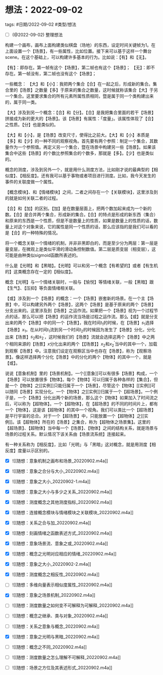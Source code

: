 # 想法：2022-09-02


tags: #日期/2022-09-02 #类型/想法 


- [ ] (@2022-09-02) 整理想法

构建一个画布，画布上面构建类似棋盘（场地）的东西，设定时间关键帧为1。在上面设置一个【场景】，有一些属性，比如位置。接下来可以基于这样一个舞台scene。在这个基础上，可以构建许多基本的行为。比如说：【有】和【无】。

【有】：即存在。第一帧有这个【场景】，第二帧也有这个【场景】；
【无】：即不存在。第一帧没有，第二帧也没有这个【场景】；

一些概念：
【大】和【小】：我把两个集合【合】在一起之后，形成新的集合。集合里的【场景】之数量【多】于原来的集合之数量，这时候就称该集合【大】于另一个集合。这里要求集合的所有元素所属性质相同，暨是属于同一个类构建出来的，属于同一类。

【大】涉及到另一个概念：【合】和【分】。【合】是我把集合里面的若干【场景】拼接成为新的更大的【场景】。该【场景】有属性：「度量」。该属性体现了【合】之性质。【分】也是类似的。

【大】和【小】，是【场景】改变尺寸，使得比之前大。【大】和【小】本质是【多】和【少】的一种不同的观察视角。首先要有两个参照：制定一个集合，其数量作为一个参照值。再定义另一个集合，暨在场景中构建另一些【场景】。如果该集合中这些【场景】的个数比参照集合的个数多，那就是【多】。【少】也是类似的。

概念的测度，涉及到另外一个，就是用什么测度方法，比如刚才说的最典型的【相似度】、【相反度】。还有我可以基于事物或者项目进行测度。比如，我今天发生的事件的关联度做一个属性。

【概念模块】、和【情绪模块】之间，二者之间存在一个【关联模块】，这里涉及到的就是如何关联二者的过程。

【合】和【加】的区别。【加】是在数量层面上，把两个数加起来成为一个新的数。【合】是合并两个集合，形成新的集合。【合】的特点是形成的新东西（集合）和原来的东西是一个性质，但是不是数量上的性质，如果是数量上的性质的话，数量上对这个对象来说，它的属性是同一个性质的话，那么应该指的是我们可以看的是【合】的一种特殊的情况。

将一个概念关联一个情绪的机制，并非非黑即白的，而是至少分为两层：第一层是量变层，在微观上是类似平滑的滑动条控制数值。第二层是质变层（相变层），这可能是由种类似sigmoid函数所表述的。

什么是【光明】和【黑暗】。【光明】可以和另一个概念【有希望的】或者【有生机的】这类概念存在一定的【相似度】。

概念【光明】与一个情绪关联时，一般与【愉悦】等情绪关联，一般【黑暗】跟【生气】、【压抑】等负面情绪相关联。

【或】涉及到一个【场景】的概念：一个【场景】嵌套新的场景。在一个主【场景】中，可以构建另外两个【场景】，这两个【场景】是基于原来的两个【场景】分支出来的。这里涉及到【场景】之运作流。如果把一个【场景】视为一个过程节点的话，那么可以把【场景】的运作流当场是过程之运作流。那么【或】就是分支出来的两个【场景】中的同一个【场景】，我在时间$t_1$的时候，在【场景】$s_1$选择【场景】$x_1$。在从时间$t_1$流到另一个时间$t_2$的时候因为发生了【场景】分化，分化出来【场景】$s_2$和$s_2^\prime$，这时候我们的【场景】流就会选择这两个【场景】中之两个相同来源的【场景】$x$分化出来的两个【【场景】】$x_2$和$x_2^\prime$当中的其中一个，加载到观察【场景】中。注意我们设定在观察区当中也存在【场景】，称为【观察场景】。像这样选择两个分化【场景】中的分化的两个【物体】的其中一个，就是【或】。

说说【意象机制】里的【场景机制】。一个[[意象]]可以有很多【场景】构成，一个【场景】可以放置很多【物体】。每个【物体】可以归属于各种各样的【集合】，但是一个【物体】之[[实例]]只能归属于一个【场景】，尽管这个【物体】[[实例]]可以随同【场景】实现分化。一个【物体】之[[实例]]归属于一个【超场景】。一个例子是，一个【场景】分化出两个新的场景，那么这个【物体】如果加入了时间流之后，可以称为【超物体】。一个【超物体】，在【超场景】的不同的时间片上，都有一个【物体】，这是该【超物体】的其中一个视角。我们可以类比一个【超场景】是平行宇宙的总合。对于一个【超场景】中，只能放置一个【超物体】之[[实例]]。该【超物体】所在的【场景】之集合，称为【超物体之场景集】。这里的【超场景】、【超物体】当中每一个【场景】、【物体】之间的结构关系，就是场景与场景的过程关系。默认情况下该关系由【场景流系统】连接起来。

有一种关系称为【相反度】，比如「光明」与「黑暗」这对概念，就是用测度【相反度】度量以示区别的。




- [x] ![[随想：意象机制之画布和场景_20220902.m4a]]

- [x] ![[随想：意象之合分与大小_20220902.m4a]]

- [x] ![[随想：意象之大小_20220902-1.m4a]]

- [x] ![[随想：意象之大小与多少之关系_20220902.m4a]]

- [x] ![[随想：测度概念之其他测度指标_20220902.m4a]]

- [x] ![[随想：连接概念模块与情绪模块之关联模块_20220902.m4a]]

- [x] ![[随想：关系之合与加_20220902.m4a]]

- [x] ![[随想：刻画情绪之函数表述方式_20220902.m4a]]

- [x] ![[随想：意象场景流、意象之或_20220902.m4a]]

- [x] ![[随想：概念之光明对应相应的情绪_20220902.m4a]]

- [x] ![[随想：意象之大小_20220902-2.m4a]]

- [x] ![[随想：测度概念之相反性_20220902.m4a]]

- [ ] ![[随想：多维向量表示相似度属性_20220902.m4a]]

- [x] ![[随想：意象之场景机制_20220902.m4a]]

- [ ] ![[随想：测度数量之如何变不可解释为可解释_20220902.m4a]]

- [ ] ![[随想：概念之继承、类与对象_20220902.m4a]]

- [ ] ![[随想：关系之意象与概念_20220902.m4a]]

- [x] ![[随想：意象之光明与黑暗_20220902.m4a]]

- [ ] ![[随想：概念之不同_20220902.m4a]]

- [ ] ![[随想：测度数量之怎么理解不可解释_20220902.m4a]]

- [ ] ![[随想：场景之方位及其表述形式_20220902.m4a]]